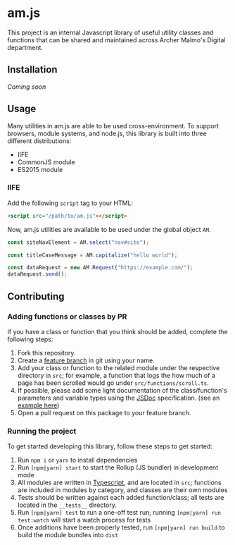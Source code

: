 # am.js

This project is an internal Javascript library of useful utility classes and functions that can be shared and maintained across Archer Malmo's Digital department.

## Installation

*Coming soon*

## Usage

Many utilities in am.js are able to be used cross-environment. To support browsers, module systems, and node.js, this library is built into three different distributions: 

* IIFE
* CommonJS module
* ES2015 module

### IIFE

Add the following `script` tag to your HTML:

```html
<script src="/path/to/am.js"></script>
```

Now, am.js utilities are available to be used under the global object `AM`.

```javascript
const siteNavElement = AM.select("nav#site");

const titleCaseMessage = AM.capitalize("hello world");

const dataRequest = new AM.Request("https://example.com/");
dataRequest.send();
```

## Contributing

### Adding functions or classes by PR

If you have a class or function that you think should be added, complete the following steps:

1. Fork this repository.
2. Create a [feature branch](https://www.google.com/search?q=What+is+a+feature+branch+in+git) in git using your name.
3. Add your class or function to the related module under the respective directory in `src`; for example, a function that logs the how much of a page has been scrolled would go under `src/functions/scroll.ts`.
4. If possible, please add some light documentation of the class/function's parameters and variable types using the [JSDoc](http://usejsdoc.org/) specification. (see an [example here](https://github.com/archermalmo/am.js/blob/ffe72906a865fc71651258619ca9ce2557aff98e/src/functions/parse.ts#L1-L7))
5. Open a pull request on this package to your feature branch.

### Running the project

To get started developing this library, follow these steps to get started:

1. Run `npm i` or `yarn` to install dependencies
2. Run `[npm|yarn] start` to start the Rollup (JS bundler) in development mode
3. All modules are written in [Typescript](), and are located in `src`; functions are included in modules by category, and classes are their own modules
4. Tests should be written against each added function/class; all tests are located in the `__tests__` directory.
5. Run `[npm|yarn] test` to run a one-off test run; running `[npm|yarn] run test:watch` will start a watch process for tests
6. Once additions have been properly tested, run `[npm|yarn] run build` to build the module bundles into `dist`